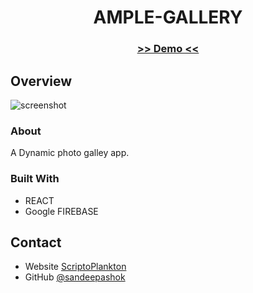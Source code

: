 <!-- Please update value in the {}  -->

<h1 align="center">AMPLE-GALLERY</h1>

<div align="center">
  <h3>
    <a href="https://photogallery-app-22dd2.web.app/">
     >> Demo <<
    </a>   
  </h3>
</div>


<!-- OVERVIEW -->

## Overview

![screenshot]()

### About
  A Dynamic photo galley app. 

### Built With

<!-- This section should list any major frameworks that you built your project using. Here are a few examples.-->

- REACT
- Google FIREBASE


## Contact

- Website [ScriptoPlankton](https://sandeep.netlify.app/)
- GitHub [@sandeepashok](https://github.com/sandeepashok)

